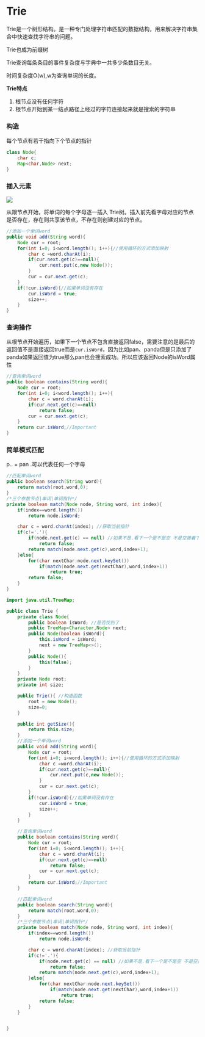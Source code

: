 # Trie

Trie是一个树形结构。是一种专门处理字符串匹配的数据结构，用来解决字符串集合中快速查找字符串的问题。


Trie也成为前缀树

Trie查询每条条目的事件复杂度与字典中一共多少条数目无关。

时间复杂度O(w),w为查询单词的长度。

**Trie特点**

1. 根节点没有任何字符
2. 根节点开始到某一结点路径上经过的字符连接起来就是搜索的字符串


### 构造

每个节点有若干指向下个节点的指针

```java
class Node{
    char c;
    Map<char,Node> next;
}
```

### 插入元素

![](https://bucket-1257126549.cos.ap-guangzhou.myqcloud.com/20181230162445.gif)


从跟节点开始，将单词的每个字母逐一插入 Trie树。插入前先看字母对应的节点是否存在，存在则共享该节点，不存在则创建对应的节点。

```java
//添加一个单词word
public void add(String word){
    Node cur = root;
    for(int i=0; i<word.length(); i++){//使用循环的方式添加映射
        char c =word.charAt(i);
        if(cur.next.get(c)==null){
            cur.next.put(c,new Node());
        }
        cur = cur.next.get(c);
    }
    if(!cur.isWord){//如果单词没有存在
        cur.isWord = true;
        size++;
    }
}
```

### 查询操作

从根节点开始遍历，如果下一个节点不包含直接返回false，需要注意的是最后的返回值不是直接返回true而是`cur.isWord`，因为比如pan、panda但是只添加了panda如果返回值为true那么pan也会搜索成功。所以应该返回Node的isWord属性

```java
//查询单词word
public boolean contains(String word){
    Node cur = root;
    for(int i=0; i<word.length(); i++){
        char c = word.charAt(i);
        if(cur.next.get(c)==null)
            return false;
        cur = cur.next.get(c);
    }
    return cur.isWord;//Important
}
```

### 简单模式匹配

p.. = pan .可以代表任何一个字母

```java
//匹配单词word
public boolean search(String word){
    return match(root,word,0);
}
/*三个参数节点|单词|单词指针*/
private boolean match(Node node, String word, int index){
    if(index==word.length())
        return node.isWord;

    char c = word.charAt(index); //获取当前指针
    if(c!='.'){
        if(node.next.get(c) == null) //如果不是.看下一个是不是空 不是空接着下一个节点
            return false;
        return match(node.next.get(c),word,index+1);
    }else{
        for(char nextChar:node.next.keySet())
            if(match(node.next.get(nextChar),word,index+1))
                return true;
        return false;
    }
}
```



```java
import java.util.TreeMap;

public class Trie {
    private class Node{
        public boolean isWord; //是否找到了
        public TreeMap<Character,Node> next;
        public Node(boolean isWord){
            this.isWord = isWord;
            next = new TreeMap<>();
        }
        public Node(){
            this(false);
        }
    }
    private Node root;
    private int size;

    public Trie(){ //构造函数
        root = new Node();
        size=0;
    }

    public int getSize(){
        return this.size;
    }
    //添加一个单词word
    public void add(String word){
        Node cur = root;
        for(int i=0; i<word.length(); i++){//使用循环的方式添加映射
            char c =word.charAt(i);
            if(cur.next.get(c)==null){
                cur.next.put(c,new Node());
            }
            cur = cur.next.get(c);
        }
        if(!cur.isWord){//如果单词没有存在
            cur.isWord = true;
            size++;
        }
    }

    //查询单词word
    public boolean contains(String word){
        Node cur = root;
        for(int i=0; i<word.length(); i++){
            char c = word.charAt(i);
            if(cur.next.get(c)==null)
                return false;
            cur = cur.next.get(c);
        }
        return cur.isWord;//Important
    }

    //匹配单词word
    public boolean search(String word){
        return match(root,word,0);
    }
    /*三个参数节点|单词|单词指针*/
    private boolean match(Node node, String word, int index){
        if(index==word.length())
            return node.isWord;

        char c = word.charAt(index); //获取当前指针
        if(c!='.'){
            if(node.next.get(c) == null) //如果不是.看下一个是不是空 不是空接着下一个节点
                return false;
            return match(node.next.get(c),word,index+1);
        }else{
            for(char nextChar:node.next.keySet())
                if(match(node.next.get(nextChar),word,index+1))
                    return true;
            return false;
        }
    }


}
```